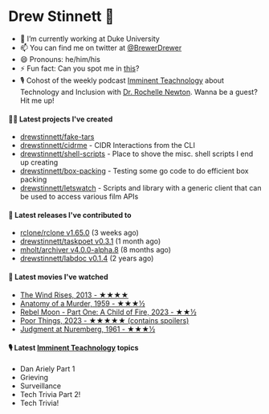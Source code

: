 
# Drew Stinnett 👋

- 🔭 I’m currently working at Duke University
- 📫 You can find me on twitter at [@BrewerDrewer](https://twitter.com/BrewerDrewer)
- 😄 Pronouns: he/him/his
- ⚡ Fun fact: Can you spot me in [this](https://www.youtube.com/watch?v=oL9WnB0qHBA)?
- 🎙 Cohost of the weekly podcast [Imminent Teachnology](https://podcast.imminentteachnology.com/) about Technology and Inclusion with [Dr. Rochelle Newton](https://www.linkedin.com/in/drrochellenewton/). Wanna be a guest? Hit me up!

#### 👨‍💻 Latest projects I've created
- [drewstinnett/fake-tars](https://github.com/drewstinnett/fake-tars)
- [drewstinnett/cidrme](https://github.com/drewstinnett/cidrme) - CIDR Interactions from the CLI
- [drewstinnett/shell-scripts](https://github.com/drewstinnett/shell-scripts) - Place to shove the misc. shell scripts I end up creating
- [drewstinnett/box-packing](https://github.com/drewstinnett/box-packing) - Testing some go code to do efficient box packing
- [drewstinnett/letswatch](https://github.com/drewstinnett/letswatch) - Scripts and library with a generic client that can be used to access various film APIs

#### 🚀 Latest releases I've contributed to
- [rclone/rclone v1.65.0](https://github.com/rclone/rclone/releases/tag/v1.65.0) (3 weeks ago)
- [drewstinnett/taskpoet v0.3.1](https://github.com/drewstinnett/taskpoet/releases/tag/v0.3.1) (1 month ago)
- [mholt/archiver v4.0.0-alpha.8](https://github.com/mholt/archiver/releases/tag/v4.0.0-alpha.8) (8 months ago)
- [drewstinnett/labdoc v0.1.4](https://github.com/drewstinnett/labdoc/releases/tag/v0.1.4) (2 years ago)

#### 🍿 Latest movies I've watched
- [The Wind Rises, 2013 - ★★★★](https://letterboxd.com/mondodrew/film/the-wind-rises/)
- [Anatomy of a Murder, 1959 - ★★★½](https://letterboxd.com/mondodrew/film/anatomy-of-a-murder/)
- [Rebel Moon - Part One: A Child of Fire, 2023 - ★★½](https://letterboxd.com/mondodrew/film/rebel-moon-part-one-a-child-of-fire/)
- [Poor Things, 2023 - ★★★★★ (contains spoilers)](https://letterboxd.com/mondodrew/film/poor-things-2023/)
- [Judgment at Nuremberg, 1961 - ★★★½](https://letterboxd.com/mondodrew/film/judgment-at-nuremberg/)

#### 🎙 Latest [Imminent Teachnology](https://podcast.imminentteachnology.com/) topics
- Dan Ariely Part 1
- Grieving
- Surveillance
- Tech Trivia Part 2!
- Tech Trivia!
